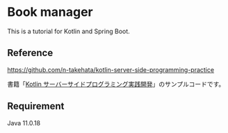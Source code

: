# Book manager

This is a tutorial for Kotlin and Spring Boot.

## Reference

https://github.com/n-takehata/kotlin-server-side-programming-practice

書籍「[Kotlin サーバーサイドプログラミング実践開発](https://gihyo.jp/book/2021/978-4-297-11859-4)」のサンプルコードです。

## Requirement

Java 11.0.18